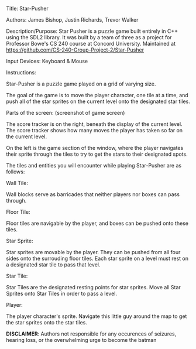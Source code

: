 
Title:
Star-Pusher

Authors: 
James Bishop, Justin Richards, Trevor Walker

Description/Purpose: 
Star Pusher is a puzzle game built entirely in C++ using the SDL2 library. It was built by a team of three as a project for Professor Bowe's CS 240 course at Concord University. 
Maintained at https://github.com/CS-240-Group-Project-2/Star-Pusher

Input Devices: 
Keyboard & Mouse

Instructions:

Star-Pusher is a puzzle game played on a grid of varying size. 

The goal of the game is to move the player character, one tile at a time, and push all of the star sprites on the current level onto the designated star tiles. 

Parts of the screen:
(screenshot of game screen)


The score tracker is on the right, beneath the display of the current level. The score tracker shows how many moves the player has taken so far on the current level.

On the left is the game section of the window, where the player navigates their sprite through the tiles to try to get the stars to their designated spots.

The tiles and entities you will encounter while playing Star-Pusher are as follows:

Wall Tile:

Wall blocks serve as barricades that neither players nor boxes can pass through.


Floor Tile: 

Floor tiles are navigable by the player, and boxes can be pushed onto these tiles. 


Star Sprite:

Star sprites are movable by the player. They can be pushed from all four sides onto the surrouding floor tiles. Each star sprite on a level must rest on a designated star tile to pass that level. 


Star Tile:

Star Tiles are the designated resting points for star sprites. Move all Star Sprites onto Star Tiles in order to pass a level.

Player:

The player character's sprite. Navigate this little guy around the map to get the star sprites onto the star tiles. 



**DISCLAIMER**:
Authors not responsible for any occurences of seizures, hearing loss, or the overwhelming urge to become the batman
